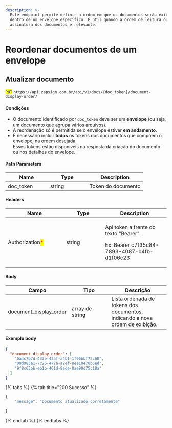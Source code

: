 ```yaml
---
description: >-
  Este endpoint permite definir a ordem em que os documentos serão exibidos
  dentro de um envelope específico. É útil quando a ordem de leitura ou
  assinatura dos documentos é relevante.
---
```


# Reordenar documentos de um envelope

## Atualizar documento

<mark style="color:blue;">`PUT`</mark> `https://api.zapsign.com.br/api/v1/docs/{doc_token}/document-display-order/`

#### Condições

* O documento identificado por `doc_token` deve ser um **envelope** (ou seja, um documento que agrupa vários arquivos).
* A reordenação só é permitida se o envelope estiver **em andamento**.
* É necessário incluir **todos** os tokens dos documentos que compõem o envelope, na ordem desejada.\
  Esses tokens estão disponíveis na resposta da criação do documento ou nos detalhes do envelope.

#### Path Parameters

<table><thead><tr><th width="116.28765869140625">Name</th><th width="106.6824951171875">Type</th><th>Description</th></tr></thead><tbody><tr><td>doc_token</td><td>string</td><td>Token do documento</td></tr></tbody></table>

#### Headers

<table><thead><tr><th width="166.25921630859375">Name</th><th width="105.82525634765625">Type</th><th>Description</th></tr></thead><tbody><tr><td>Authorization<mark style="color:red;">*</mark></td><td>string</td><td><p>Api token a frente do texto "Bearer". </p><p>Ex: Bearer c7f35c84-7893-4087-b4fb-d1f06c23</p></td></tr></tbody></table>

#### Body

<table><thead><tr><th width="168.664794921875">Campo</th><th width="108.22021484375">Tipo</th><th>Descrição</th></tr></thead><tbody><tr><td>document_display_order</td><td>array de string</td><td>Lista ordenada de tokens dos documentos, indicando a nova ordem de exibição.</td></tr></tbody></table>

#### Exemplo body

```json
{
  "document_display_order": [
    "6a4c7b7d-433e-4faf-a4b1-1f96bbf72c68",    
    "09d983a1-7c26-472a-a2ef-8ee10470b5ed",
    "9f8c63bb-eb1b-461d-8ede-0ae90d75c18a"
  ]
}


```

{% tabs %}
{% tab title="200 Sucesso" %}
```javascript
{
    "message": "Documento atualizado corretamente"

}
```
{% endtab %}
{% endtabs %}
